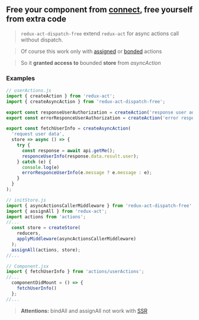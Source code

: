 ## Free your component from [connect](https://github.com/reactjs/react-redux), free yourself from extra code

> `redux-act-dispatch-free` extend `redux-act` for async actions call without dispatch.

> Of course this work only with [assigned](https://github.com/pauldijou/redux-act#assignallactioncreators-stores) or [bonded](https://github.com/pauldijou/redux-act#bindallactioncreators-stores) actions

> So it **granted access to** bounded **store** from *asyncAction*

### Examples
```javascript
// userActions.js
import { createAction } from 'redux-act';
import { createAsyncAction } from 'redux-act-dispatch-free';

export const responseUserAuthorization = createAction('response user authorization');
export const errorResponceUserAuthorization = createAction('error response user authorization');

export const fetchUserInfo = createAsyncAction(
  'request user data',
  store => async () => {
    try {
      const response = await api.getMe();
      responceUserInfo(response.data.result.user);
    } catch (e) {
      console.log(e)
      errorResponceUserInfo(e.message ? e.message : e);
    }
  }
);
```

```javascript
// initStore.js
import { asyncActionsCallerMiddleware } from 'redux-act-dispatch-free';
import { assignAll } from 'redux-act';
import actions from 'actions';
//...
  const store = createStore(
    reducers,
    applyMiddleware(asyncActionsCallerMiddleware)
  );
  assignAll(actions, store);
//...
```

```javascript
// Component.jsx
import { fetchUserInfo } from 'actions/userActions';
//...
  componentDidMount = () => {
    fetchUserInfo()
  };
//...
```

> **Attentions:** bindAll and assignAll not work with [SSR](http://redux.js.org/docs/recipes/ServerRendering.html)